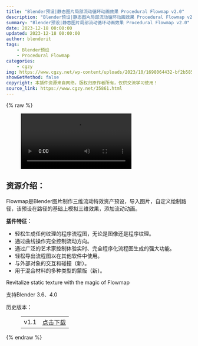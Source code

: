 ```yaml
---
title: "Blender预设|静态图片局部流动循环动画效果 Procedural Flowmap v2.0"
description: "Blender预设|静态图片局部流动循环动画效果 Procedural Flowmap v2.0"
summary: "Blender预设|静态图片局部流动循环动画效果 Procedural Flowmap v2.0"
date: 2023-12-18 00:00:00
updated: 2023-12-18 00:00:00
author: blenderit
tags: 
    - Blender预设
    - Procedural Flowmap
categories:
    - cgzy
img: https://www.cgzy.net/wp-content/uploads/2023/10/1698064432-bf2b585aaeb7a04.webp
showGetMethod: false
copyright: 本插件资源来自网络，版权归原作者所有，仅供交流学习使用！
source_link: https://www.cgzy.net/35861.html
---
```


{% raw %}
<figure class="wp-block-video aligncenter"><video controls src="http://cloud.video.taobao.com/play/u/null/p/1/e/6/t/1/433577706802.mp4"></video></figure><div class="wp-block-pandastudio-title"><div class="title_style_01"><h2 id="h2-0">资源介绍：</h2></div></div><p class="is-style-text-indent-2em">Flowmap是Blender图片制作三维流动特效资产预设，导入图片，自定义绘制路径，该预设在路径的基础上模拟三维效果，添加流动动画。</p><p><strong>插件特征：</strong></p><ul>
<li>轻松生成任何纹理的程序流程图，无论是图像还是程序纹理。</li>



<li>通过曲线操作完全控制流动方向。</li>



<li>通过广泛的艺术家控制体验实时、完全程序化流程图生成的强大功能。</li>



<li>轻松导出流程图以在其他软件中使用。</li>



<li>与外部对象的交互和碰撞<mark style="background-color:rgba(0, 0, 0, 0)" class="has-inline-color has-vivid-red-color">（新）</mark>。</li>



<li>用于混合材料的多种类型的蒙版<mark style="background-color:rgba(0, 0, 0, 0)" class="has-inline-color has-vivid-red-color">（新）</mark>。</li>
</ul><p>Revitalize static texture with the magic of Flowmap</p><div class="wp-block-pandastudio-tips"><div class="tip success "><p>支持Blender 3.6、4.0</p>
</div></div><div class="wp-block-pandastudio-title"><div class="title_style_01"><p>历史版本：</p></div></div><figure class="wp-block-table has-medium-font-size"><table><tbody><tr><td>v1.1</td><td><a href="https://www.cgzy.net/go?_=4b4a82a4b9aHR0cHM6Ly9wYW4uYmFpZHUuY29tL3MvMXgwX2lUMnVYZ0xFTnlsd2NRN2FRN3c%2FcHdkPXp1bnQ%3D" target="_blank">点击下载</a></td></tr></tbody></table></figure>
<div style="display: none">cgzy</div>
{% endraw %}